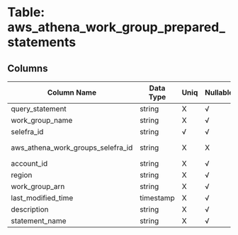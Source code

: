 # Table: aws_athena_work_group_prepared_statements

## Columns 

|  Column Name   |  Data Type  | Uniq | Nullable | Description | 
|  ----  | ----  | ----  | ----  | ---- | 
| query_statement | string | X | √ |  | 
| work_group_name | string | X | √ |  | 
| selefra_id | string | √ | √ | random id | 
| aws_athena_work_groups_selefra_id | string | X | X | fk to aws_athena_work_groups.selefra_id | 
| account_id | string | X | √ |  | 
| region | string | X | √ |  | 
| work_group_arn | string | X | √ |  | 
| last_modified_time | timestamp | X | √ |  | 
| description | string | X | √ |  | 
| statement_name | string | X | √ |  | 


